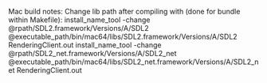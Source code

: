 Mac build notes:
Change lib path after compiling with (done for bundle within Makefile):
install_name_tool -change @rpath/SDL2.framework/Versions/A/SDL2 @executable_path/bin/mac64/libs/SDL2.framework/Versions/A/SDL2 RenderingClient.out
install_name_tool -change @rpath/SDL2_net.framework/Versions/A/SDL2_net @executable_path/bin/mac64/libs/SDL2_net.framework/Versions/A/SDL2_net RenderingClient.out

